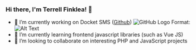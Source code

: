 ### Hi there, I'm Terrell Finklea! 👋

- 🔭 I’m currently working on Docket SMS ([Github](https://github.com/terrell-merci/docket-sms-demo/edit/main/README.md))
![GitHub Logo](https://i.ibb.co/bHYM4Hj/On-Paste-20210824-112644.png)
Format: ![Alt Text](url)
- 🌱 I’m currently learning frontend javascript libraries (such as Vue JS)
- 👯 I’m looking to collaborate on interesting PHP and JavaScript projects
